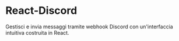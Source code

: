 # React-Discord
Gestisci e invia messaggi tramite webhook Discord con un'interfaccia intuitiva costruita in React.
